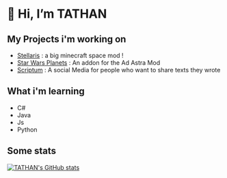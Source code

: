 # 👋 Hi, I’m TATHAN

## My Projects i'm working on

- [Stellaris](https://github.com/st0x0ef/stellaris) : a big minecraft space mod !
- [Star Wars Planets](https://github.com/TathanDev/StarWarsPlanets-AdAstra) : An addon for the Ad Astra Mod
- [Scriptum](https://scriptum.odysseyus.fr) : A social Media for people who want to share texts they wrote

  
## What i'm learning

- C#
- Java
- Js 
- Python


## Some stats 
[![TATHAN's GitHub stats](https://github-readme-stats.vercel.app/api?username=tathandev&show_icons=true&theme=tokyonight)](https://github.com/anuraghazra/github-readme-stats)
